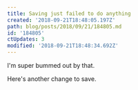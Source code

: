 ```yaml
---
title: Saving just failed to do anything
created: '2018-09-21T18:48:05.197Z'
path: blog/posts/2018/09/21/184805.md
id: '184805'
ctUpdates: 3
modified: '2018-09-21T18:48:34.692Z'
---
```

I'm super bummed out by that.

Here's another change to save.